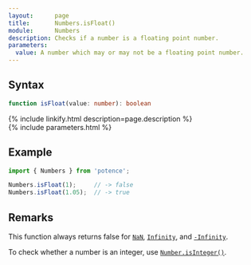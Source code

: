 ```yaml
---
layout:      page
title:       Numbers.isFloat()
module:      Numbers
description: Checks if a number is a floating point number.
parameters:
  value: A number which may or may not be a floating point number.
---
```

## Syntax

```ts
function isFloat(value: number): boolean
```

<div class="description">{% include linkify.html description=page.description %}</div>
{% include parameters.html %}

## Example

```ts
import { Numbers } from 'potence';

Numbers.isFloat(1);     // -> false
Numbers.isFloat(1.05);  // -> true
```

## Remarks

This function always returns false for
[`NaN`](https://developer.mozilla.org/en-US/docs/Web/JavaScript/Reference/Global_Objects/Number/NaN),
[`Infinity`](https://developer.mozilla.org/en-US/docs/Web/JavaScript/Reference/Global_Objects/Number/POSITIVE_INFINITY),
and [`-Infinity`](https://developer.mozilla.org/en-US/docs/Web/JavaScript/Reference/Global_Objects/Number/NEGATIVE_INFINITY).

To check whether a number is an integer, use
[`Number.isInteger()`](https://developer.mozilla.org/en-US/docs/Web/JavaScript/Reference/Global_Objects/Number/isInteger).
